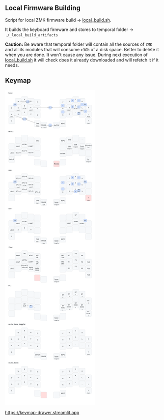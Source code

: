 ## Local Firmware Building

Script for local ZMK firmware build -> [local_build.sh](./local_build.sh).

It builds the keyboard firmware and stores to temporal folder -> `./_local_build_artifacts`

**Caution:** Be aware that temporal folder will contain all the sources of `ZMK` and all its modules that will consume `>3Gb` of a disk space. 
Better to delete it when you are done. It won't cause any issue. 
During next execution of [local_build.sh](./local_build.sh) it will check does it already downloaded and will refetch it if it needs.


## Keymap

![Keymap](keymap-drawer/a_dux.svg)

https://keymap-drawer.streamlit.app
